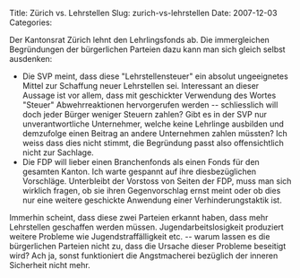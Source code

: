 Title: Zürich vs. Lehrstellen
Slug: zurich-vs-lehrstellen
Date: 2007-12-03
Categories:

Der Kantonsrat Zürich lehnt den Lehrlingsfonds ab. Die immergleichen Begründungen der bürgerlichen Parteien dazu kann man sich gleich selbst ausdenken:

- Die SVP meint, dass diese "Lehrstellensteuer" ein absolut ungeeignetes Mittel zur Schaffung neuer Lehrstellen sei. Interessant an dieser Aussage ist vor allem, dass mit geschickter Verwendung des Wortes "Steuer" Abwehrreaktionen hervorgerufen werden -- schliesslich will doch jeder Bürger weniger Steuern zahlen? Gibt es in der SVP nur unverantwortliche Unternehmer, welche keine Lehrlinge ausbilden und demzufolge einen Beitrag an andere Unternehmen zahlen müssten? Ich weiss dass dies nicht stimmt, die Begründung passt also offensichtlich nicht zur Sachlage.
- Die FDP will lieber einen Branchenfonds als einen Fonds für den gesamten Kanton. Ich warte gespannt auf ihre diesbezüglichen Vorschläge. Unterbleibt der Vorstoss von Seiten der FDP, muss man sich wirklich fragen, ob sie ihren Gegenvorschlag ernst meint oder ob dies nur eine weitere geschickte Anwendung einer Verhinderungstaktik ist.

Immerhin scheint, dass diese zwei Parteien erkannt haben, dass mehr Lehrstellen geschaffen werden müssen. Jugendarbeitslosigkeit produziert weitere Probleme wie Jugendstraffälligkeit etc. -- warum lassen es die bürgerlichen Parteien nicht zu, dass die Ursache dieser Probleme beseitigt wird? Ach ja, sonst funktioniert die Angstmacherei bezüglich der inneren Sicherheit nicht mehr.
